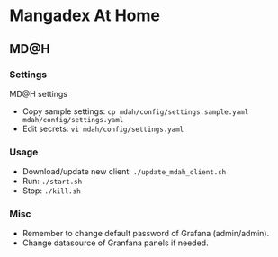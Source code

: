 # Mangadex At Home

## MD@H


### Settings

MD@H settings

* Copy sample settings: `cp mdah/config/settings.sample.yaml mdah/config/settings.yaml`
* Edit secrets: `vi mdah/config/settings.yaml`


### Usage

* Download/update new client: `./update_mdah_client.sh`
* Run: `./start.sh`
* Stop: `./kill.sh`

### Misc

* Remember to change default password of Grafana (admin/admin).
* Change datasource of Granfana panels if needed.